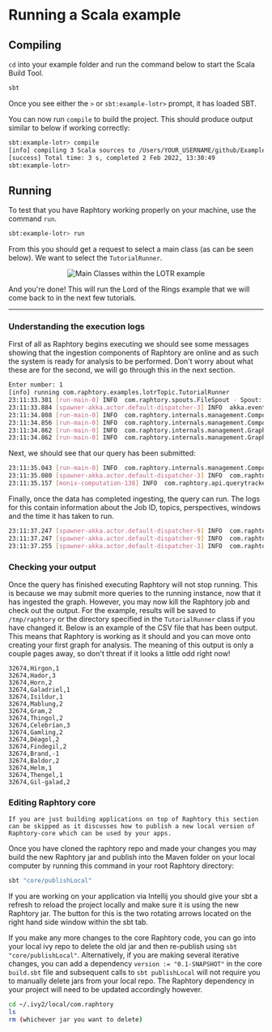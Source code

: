 # Running a Scala example

## Compiling

`cd` into your example folder and run the command below to start the Scala Build Tool.

```bash
sbt
```

Once you see either the `>` or `sbt:example-lotr>` prompt, it has loaded SBT. 

You can now run `compile` to build the project. 
This should produce output similar to below if working correctly:

```bash
sbt:example-lotr> compile
[info] compiling 3 Scala sources to /Users/YOUR_USERNAME/github/Examples/raphtory-example-lotr/target/scala-2.13/classes ...
[success] Total time: 3 s, completed 2 Feb 2022, 13:30:49
sbt:example-lotr>
```

## Running

To test that you have Raphtory working properly on your machine, use the command `run`. 

```bash
sbt:example-lotr> run
```

From this you should get a request to select a main class (as can be seen below). 
We want to select the `TutorialRunner`.

<p align="center">
	<img src="../../_static/install/sbtrunselect.png" alt="Main Classes within the LOTR example"/>
</p>

And you're done!  This will run the Lord of the Rings example that we will come back to in the next few tutorials.

----

### Understanding the execution logs

First of all as Raphtory begins executing we should see some messages showing that the ingestion components of Raphtory are online and as such the system is ready for analysis to be performed. Don't worry about what these are for the second, we will go through this in the next section.

```bash
Enter number: 1
[info] running com.raphtory.examples.lotrTopic.TutorialRunner
23:11:33.381 [run-main-0] INFO  com.raphtory.spouts.FileSpout - Spout: Processing file 'lotr.csv' ...
23:11:33.884 [spawner-akka.actor.default-dispatcher-3] INFO  akka.event.slf4j.Slf4jLogger - Slf4jLogger started
23:11:34.808 [run-main-0] INFO  com.raphtory.internals.management.ComponentFactory - Creating '1' Partition Managers for raphtory_181811870.
23:11:34.856 [run-main-0] INFO  com.raphtory.internals.management.ComponentFactory - Creating new Query Manager.
23:11:34.862 [run-main-0] INFO  com.raphtory.internals.management.GraphDeployment - Created Graph object with deployment ID 'raphtory_181811870'.
23:11:34.862 [run-main-0] INFO  com.raphtory.internals.management.GraphDeployment - Created Graph Spout topic with name 'raphtory_data_raw_181811870'.
```

Next, we should see that our query has been submitted:
``` bash
23:11:35.043 [run-main-0] INFO  com.raphtory.internals.management.ComponentFactory - Creating new Query Progress Tracker for 'DegreesSeparation_8822143620455242909'.
23:11:35.080 [spawner-akka.actor.default-dispatcher-3] INFO  com.raphtory.internals.components.querymanager.QueryManager - Query 'DegreesSeparation_8822143620455242909' received, your job ID is 'DegreesSeparation_8822143620455242909'.
23:11:35.157 [monix-computation-138] INFO  com.raphtory.api.querytracker.QueryProgressTracker - Job DegreesSeparation_8822143620455242909: Starting query progress tracker.
```

Finally, once the data has completed ingesting, the query can run. The logs for this contain information about the Job ID, topics, perspectives, windows and the time it has taken to run.
```bash
23:11:37.247 [spawner-akka.actor.default-dispatcher-9] INFO  com.raphtory.api.querytracker.QueryProgressTracker - Job 'DegreesSeparation_8822143620455242909': Perspective '32674' finished in 2202 ms.
23:11:37.247 [spawner-akka.actor.default-dispatcher-9] INFO  com.raphtory.api.querytracker.QueryProgressTracker - Job DegreesSeparation_8822143620455242909: Running query, processed 1 perspectives.
23:11:37.255 [spawner-akka.actor.default-dispatcher-3] INFO  com.raphtory.api.querytracker.QueryProgressTracker - Job DegreesSeparation_8822143620455242909: Query completed with 1 perspectives and finished in 2210 ms.
```

### Checking your output
Once the query has finished executing Raphtory will not stop running. This is because we may submit more queries to the running instance, now that it has ingested the graph. However, you may now kill the Raphtory job and check out the output. For the example, results will be saved to `/tmp/raphtory` or the directory specified in the `TutorialRunner` class if you have changed it. Below is an example of the CSV file that has been output. This means that Raphtory is working as it should and you can move onto creating your first graph for analysis. The meaning of this output is only a couple pages away, so don't threat if it looks a little odd right now!

````
32674,Hirgon,1
32674,Hador,3
32674,Horn,2
32674,Galadriel,1
32674,Isildur,1
32674,Mablung,2
32674,Gram,2
32674,Thingol,2
32674,Celebrían,3
32674,Gamling,2
32674,Déagol,2
32674,Findegil,2
32674,Brand,-1
32674,Baldor,2
32674,Helm,1
32674,Thengel,1
32674,Gil-galad,2
````

### Editing Raphtory core

```{note}
If you are just building applications on top of Raphtory this section can be skipped as it discusses how to publish a new local version of Raphtory-core which can be used by your apps. 
```

Once you have cloned the raphtory repo and made your changes you may build the new Raphtory jar and publish into the Maven folder on your local computer by running this command in your root Raphtory directory:

```bash
sbt "core/publishLocal"
```

If you are working on your application via Intellij you should give your sbt a refresh to reload the project locally and make sure it is using the new Raphtory jar. The button for this is the two rotating arrows located on the right hand side window within the sbt tab.

If you make any more changes to the core Raphtory code, you can go into your local ivy repo to delete the old jar and then re-publish using `sbt "core/publishLocal"`.  Alternatively, if you are making several iterative changes, you can add a dependency `version := "0.1-SNAPSHOT"` in the core `build.sbt` file and subsequent calls to `sbt publishLocal` will not require you to manually delete jars from your local repo. The Raphtory dependency in your project will need to be updated accordingly however.

```bash
cd ~/.ivy2/local/com.raphtory
ls
rm (whichever jar you want to delete)
```